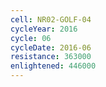 ```yaml
---
cell: NR02-GOLF-04
cycleYear: 2016
cycle: 06
cycleDate: 2016-06
resistance: 363000
enlightened: 446000
---
```


